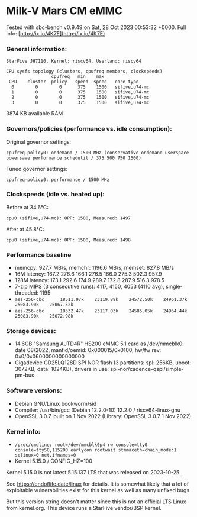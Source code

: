# Milk-V Mars CM eMMC

Tested with sbc-bench v0.9.49 on Sat, 28 Oct 2023 00:53:32 +0000.  Full info: [http://ix.io/4K7E](http://ix.io/4K7E)

### General information:

    StarFive JH7110, Kernel: riscv64, Userland: riscv64
    
    CPU sysfs topology (clusters, cpufreq members, clockspeeds)
                     cpufreq   min    max
     CPU    cluster  policy   speed  speed   core type
      0        0        0      375    1500   sifive,u74-mc
      1        0        0      375    1500   sifive,u74-mc
      2        0        0      375    1500   sifive,u74-mc
      3        0        0      375    1500   sifive,u74-mc

3874 KB available RAM

### Governors/policies (performance vs. idle consumption):

Original governor settings:

    cpufreq-policy0: ondemand / 1500 MHz (conservative ondemand userspace powersave performance schedutil / 375 500 750 1500)

Tuned governor settings:

    cpufreq-policy0: performance / 1500 MHz

### Clockspeeds (idle vs. heated up):

Before at 34.6°C:

    cpu0 (sifive,u74-mc): OPP: 1500, Measured: 1497 

After at 45.8°C:

    cpu0 (sifive,u74-mc): OPP: 1500, Measured: 1498 

### Performance baseline

  * memcpy: 927.7 MB/s, memchr: 1196.6 MB/s, memset: 827.8 MB/s
  * 16M latency: 167.2 276.6 166.1 276.5 166.0 275.3 502.3 957.9 
  * 128M latency: 173.1 292.6 174.9 289.7 172.8 287.9 516.3 978.5 
  * 7-zip MIPS (3 consecutive runs): 4117, 4150, 4053 (4110 avg), single-threaded: 1195
  * `aes-256-cbc      18511.97k    23119.89k    24572.50k    24961.37k    25083.90k    25067.52k`
  * `aes-256-cbc      18532.47k    23117.03k    24585.05k    24964.44k    25083.90k    25072.98k`

### Storage devices:

  * 14.6GB "Samsung AJTD4R" HS200 eMMC 5.1 card as /dev/mmcblk0: date 08/2022, manfid/oemid: 0x000015/0x0100, hw/fw rev: 0x0/0x0600000000000000
  * Gigadevice GD25LQ128D SPI NOR flash (3 partitions: spl: 256KB, uboot: 3072KB, data: 1024KB), drivers in use: spi-nor/cadence-qspi/simple-pm-bus

### Software versions:

  * Debian GNU/Linux bookworm/sid
  * Compiler: /usr/bin/gcc (Debian 12.2.0-10) 12.2.0 / riscv64-linux-gnu
  * OpenSSL 3.0.7, built on 1 Nov 2022 (Library: OpenSSL 3.0.7 1 Nov 2022)    

### Kernel info:

  * `/proc/cmdline: root=/dev/mmcblk0p4 rw console=tty0 console=ttyS0,115200 earlycon rootwait stmmaceth=chain_mode:1 selinux=0 net.ifnames=0`
  * Kernel 5.15.0 / CONFIG_HZ=100

Kernel 5.15.0 is not latest 5.15.137 LTS that was released on 2023-10-25.

See https://endoflife.date/linux for details. It is somewhat likely that
a lot of exploitable vulnerabilities exist for this kernel as well as many
unfixed bugs.

But this version string doesn't matter since this is not an official LTS Linux
from kernel.org. This device runs a StarFive vendor/BSP kernel.

